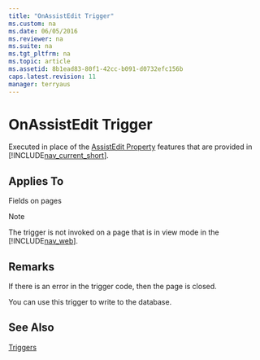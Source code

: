 ```yaml
---
title: "OnAssistEdit Trigger"
ms.custom: na
ms.date: 06/05/2016
ms.reviewer: na
ms.suite: na
ms.tgt_pltfrm: na
ms.topic: article
ms.assetid: 8b1ead83-80f1-42cc-b091-d0732efc156b
caps.latest.revision: 11
manager: terryaus
---
```

# OnAssistEdit Trigger
Executed in place of the [AssistEdit Property](AssistEdit-Property.md) features that are provided in [!INCLUDE[nav_current_short](includes/nav_current_short_md.md)].  
  
## Applies To  
 Fields on pages  
  
> [!NOTE]  
>  The trigger is not invoked on a page that is in view mode in the [!INCLUDE[nav_web](includes/nav_web_md.md)].  
  
## Remarks  
 If there is an error in the trigger code, then the page is closed.  
  
 You can use this trigger to write to the database.  
  
## See Also  
 [Triggers](Triggers.md)
